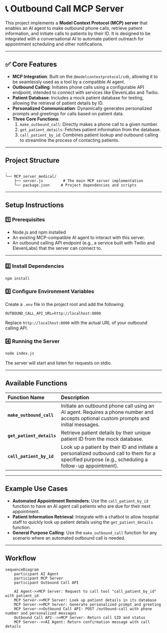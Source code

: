 # 📞 Outbound Call MCP Server

This project implements a **Model Context Protocol (MCP) server** that enables an AI agent to make outbound phone calls, retrieve patient information, and initiate calls to patients by their ID. It is designed to be integrated with a conversational AI to automate patient outreach for appointment scheduling and other notifications.

-----

## ✅ Core Features

  - **MCP Integration**: Built on the `@modelcontextprotocol/sdk`, allowing it to be seamlessly used as a tool by a compatible AI agent.
  - **Outbound Calling**: Initiates phone calls using a configurable API endpoint, intended to connect with services like ElevenLabs and Twilio.
  - **Patient Database**: Includes a mock patient database for testing, allowing the retrieval of patient details by ID.
  - **Personalized Communication**: Dynamically generates personalized prompts and greetings for calls based on patient data.
  - **Three Core Functions**:
    1.  `make_outbound_call`: Directly makes a phone call to a given number.
    2.  `get_patient_details`: Fetches patient information from the database.
    3.  `call_patient_by_id`: Combines patient lookup and outbound calling to streamline the process of contacting patients.

-----

## Project Structure

```
.
└── MCP_server_medical/
    ├── server.js         # The main MCP server implementation
    └── package.json     # Project dependencies and scripts
```

-----

## Setup Instructions

### 1️⃣ Prerequisites

  - Node.js and npm installed
  - An existing MCP-compatible AI agent to interact with this server.
  - An outbound calling API endpoint (e.g., a service built with Twilio and ElevenLabs) that the server can connect to.

-----

### 2️⃣ Install Dependencies

```bash
npm install
```

### 3️⃣ Configure Environment Variables

Create a `.env` file in the project root and add the following:

```
OUTBOUND_CALL_API_URL=http://localhost:8000
```

Replace `http://localhost:8000` with the actual URL of your outbound calling API.

### 4️⃣ Running the Server

```bash
node index.js
```

The server will start and listen for requests on stdio.

-----

## Available Functions

| Function Name | Description |
| :--- | :--- |
| **`make_outbound_call`** | Initiate an outbound phone call using an AI agent. Requires a phone number and accepts optional custom prompts and initial messages. |
| **`get_patient_details`** | Retrieve patient details by their unique patient ID from the mock database. |
| **`call_patient_by_id`** | Look up a patient by their ID and initiate a personalized outbound call to them for a specified purpose (e.g., scheduling a follow-up appointment). |

-----

## Example Use Cases

  - **Automated Appointment Reminders**: Use the `call_patient_by_id` function to have an AI agent call patients who are due for their next appointment.
  - **Patient Information Retrieval**: Integrate with a chatbot to allow hospital staff to quickly look up patient details using the `get_patient_details` function.
  - **General Purpose Calling**: Use the `make_outbound_call` function for any scenario where an automated outbound call is needed.

-----

## Workflow

```mermaid
sequenceDiagram
    participant AI Agent
    participant MCP Server
    participant Outbound Call API

    AI Agent->>MCP Server: Request to call tool "call_patient_by_id" with patient_id
    MCP Server->>MCP Server: Look up patient details in its database
    MCP Server->>MCP Server: Generate personalized prompt and greeting
    MCP Server->>Outbound Call API: POST /outbound-call with phone number and personalized messages
    Outbound Call API-->>MCP Server: Return call SID and status
    MCP Server-->>AI Agent: Return confirmation message with call details
```